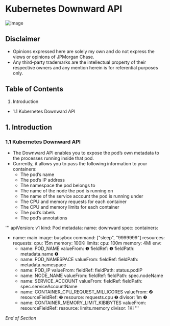 # Kubernetes Downward API 

![image](https://user-images.githubusercontent.com/18049790/43352583-0b37edda-9269-11e8-9695-1e8de81acb76.png)

## Disclaimer
* Opinions expressed here are solely my own and do not express the views or opinions of JPMorgan Chase.
* Any third-party trademarks are the intellectual property of their respective owners and any mention herein is for referential purposes only. 

## Table of Contents

1. Introduction
* 1.1 Kubernetes Downward API

## 1. Introduction

### 1.1 Kubernetes Downward API
* The Downward API enables you to expose the pod’s own metadata to the processes running inside that pod. 
* Currently, it allows you to pass the following information to your containers:
  * The pod’s name
  * The pod’s IP address
  * The namespace the pod belongs to
  * The name of the node the pod is running on
  * The name of the service account the pod is running under
  * The CPU and memory requests for each container
  * The CPU and memory limits for each container
  * The pod’s labels
  * The pod’s annotations

'''
apiVersion: v1
kind: Pod
metadata:
  name: downward
spec:
  containers:
  - name: main
    image: busybox
    command: ["sleep", "9999999"]
    resources:
      requests:
        cpu: 15m
        memory: 100Ki
      limits:
        cpu: 100m
        memory: 4Mi
    env:
    - name: POD_NAME
      valueFrom:                                   ❶
        fieldRef:                                  ❶
          fieldPath: metadata.name                 ❶
    - name: POD_NAMESPACE
          valueFrom:
        fieldRef:
          fieldPath: metadata.namespace
    - name: POD_IP
      valueFrom:
        fieldRef:
          fieldPath: status.podIP
    - name: NODE_NAME
      valueFrom:
        fieldRef:
          fieldPath: spec.nodeName
    - name: SERVICE_ACCOUNT
      valueFrom:
        fieldRef:
          fieldPath: spec.serviceAccountName
    - name: CONTAINER_CPU_REQUEST_MILLICORES
      valueFrom:                                   ❷
        resourceFieldRef:                          ❷
          resource: requests.cpu                   ❷
          divisor: 1m                              ❸
    - name: CONTAINER_MEMORY_LIMIT_KIBIBYTES
      valueFrom:
        resourceFieldRef:
          resource: limits.memory
          divisor: 1Ki
'''








*End of Section*

